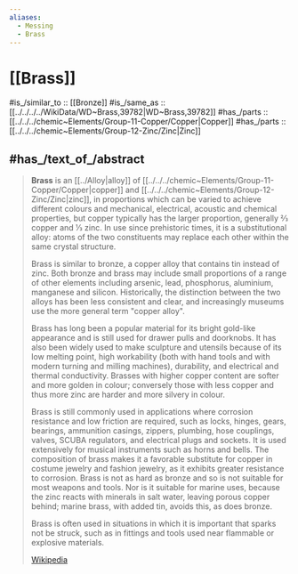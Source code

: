 ```yaml
---
aliases:
  - Messing
  - Brass
---
```


# [[Brass]] 

#is_/similar_to :: [[Bronze]] 
#is_/same_as :: [[../../../../WikiData/WD~Brass,39782|WD~Brass,39782]] 
#has_/parts :: [[../../../chemic~Elements/Group-11-Copper/Copper|Copper]] 
#has_/parts :: [[../../../chemic~Elements/Group-12-Zinc/Zinc|Zinc]]   

## #has_/text_of_/abstract 

> **Brass** is an [[../Alloy|alloy]] of [[../../../chemic~Elements/Group-11-Copper/Copper|copper]] and [[../../../chemic~Elements/Group-12-Zinc/Zinc|zinc]], in proportions which can be varied 
> to achieve different colours and mechanical, electrical, acoustic and chemical properties, 
> but copper typically has the larger proportion, generally 2⁄3 copper and 1⁄3 zinc. 
> In use since prehistoric times, it is a substitutional alloy: 
> atoms of the two constituents may replace each other within the same crystal structure.
>
> Brass is similar to bronze, a copper alloy that contains tin instead of zinc. Both bronze and brass may include small proportions of a range of other elements including arsenic, lead, phosphorus, aluminium, manganese and silicon. Historically, the distinction between the two alloys has been less consistent and clear, and increasingly museums use the more general term "copper alloy".
>
> Brass has long been a popular material for its bright gold-like appearance and is still used for drawer pulls and doorknobs. It has also been widely used to make sculpture and utensils because of its low melting point, high workability (both with hand tools and with modern turning and milling machines), durability, and electrical and thermal conductivity. Brasses with higher copper content are softer and more golden in colour; conversely those with less copper and thus more zinc are harder and more silvery in colour.
>
> Brass is still commonly used in applications where corrosion resistance and low friction are required, such as locks, hinges, gears, bearings, ammunition casings, zippers, plumbing, hose couplings, valves, SCUBA regulators, and electrical plugs and sockets. It is used extensively for musical instruments such as horns and bells. The composition of brass makes it a favorable substitute for copper in costume jewelry and fashion jewelry, as it exhibits greater resistance to corrosion. Brass is not as hard as bronze and so is not suitable for most weapons and tools. Nor is it suitable for marine uses, because the zinc reacts with minerals in salt water, leaving porous copper behind; marine brass, with added tin, avoids this, as does bronze.
>
> Brass is often used in situations in which it is important that sparks not be struck, such as in fittings and tools used near flammable or explosive materials.
>
> [Wikipedia](https://en.wikipedia.org/wiki/Brass) 

